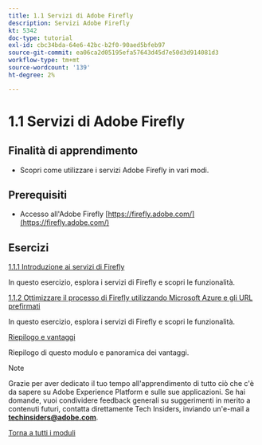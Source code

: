 ```yaml
---
title: 1.1 Servizi di Adobe Firefly
description: Servizi Adobe Firefly
kt: 5342
doc-type: tutorial
exl-id: cbc34bda-64e6-42bc-b2f0-90aed5bfeb97
source-git-commit: ea06ca2d05195efa57643d45d7e50d3d914081d3
workflow-type: tm+mt
source-wordcount: '139'
ht-degree: 2%

---
```


# 1.1 Servizi di Adobe Firefly

## Finalità di apprendimento

- Scopri come utilizzare i servizi Adobe Firefly in vari modi.

## Prerequisiti

- Accesso all&#39;Adobe Firefly [https://firefly.adobe.com/](https://firefly.adobe.com/)

## Esercizi

[1.1.1 Introduzione ai servizi di Firefly](./ex1.md)

In questo esercizio, esplora i servizi di Firefly e scopri le funzionalità.

[1.1.2 Ottimizzare il processo di Firefly utilizzando Microsoft Azure e gli URL prefirmati](./ex2.md)

In questo esercizio, esplora i servizi di Firefly e scopri le funzionalità.

[Riepilogo e vantaggi](./summary.md)

Riepilogo di questo modulo e panoramica dei vantaggi.

>[!NOTE]
>
>Grazie per aver dedicato il tuo tempo all&#39;apprendimento di tutto ciò che c&#39;è da sapere su Adobe Experience Platform e sulle sue applicazioni. Se hai domande, vuoi condividere feedback generali su suggerimenti in merito a contenuti futuri, contatta direttamente Tech Insiders, inviando un&#39;e-mail a **techinsiders@adobe.com**.

[Torna a tutti i moduli](../../../overview.md)
